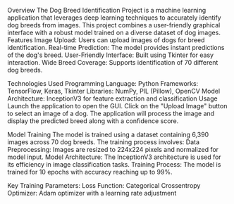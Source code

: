 
Overview
The Dog Breed Identification Project is a machine learning application that leverages deep learning techniques to accurately identify dog breeds from images. This project combines a user-friendly graphical interface with a robust model trained on a diverse dataset of dog images.
Features
Image Upload: Users can upload images of dogs for breed identification.
Real-time Prediction: The model provides instant predictions of the dog's breed.
User-Friendly Interface: Built using Tkinter for easy interaction.
Wide Breed Coverage: Supports identification of 70 different dog breeds.

Technologies Used
Programming Language: Python
Frameworks: TensorFlow, Keras, Tkinter
Libraries: NumPy, PIL (Pillow), OpenCV
Model Architecture: InceptionV3 for feature extraction and classification
Usage
Launch the application to open the GUI.
Click on the "Upload Image" button to select an image of a dog.
The application will process the image and display the predicted breed along with a confidence score.

Model Training
The model is trained using a dataset containing 6,390 images across 70 dog breeds. The training process involves:
Data Preprocessing: Images are resized to 224x224 pixels and normalized for model input.
Model Architecture: The InceptionV3 architecture is used for its efficiency in image classification tasks.
Training Process: The model is trained for 10 epochs with accuracy reaching up to 99%.

Key Training Parameters:
Loss Function: Categorical Crossentropy
Optimizer: Adam optimizer with a learning rate adjustment
